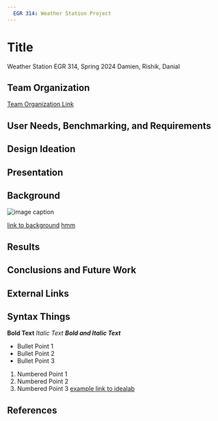 ```yaml
---
  EGR 314: Weather Station Project
---
```


# Title
Weather Station
EGR 314, Spring 2024
Damien, Rishik, Danial
## Team Organization
[Team Organization Link](UserNeeds/UserNeedsPage.md)
## User Needs, Benchmarking, and Requirements
[]()
## Design Ideation
[]()

## Presentation 


## Background

![image caption](https://idealab.asu.edu/assets/images/research/jumper1.png)

[link to background](/background)
[hmm](FirstFolder/subpage.md)
## Results


## Conclusions and Future Work

## External Links

## Syntax Things

**Bold Text**
_Italic Text_
**_Bold and Italic Text_**
* Bullet Point 1
* Bullet Point 2
* Bullet Point 3
1. Numbered Point 1
1. Numbered Point 2
1. Numbered Point 3
[example link to idealab](https://idealab.asu.edu)
## References
